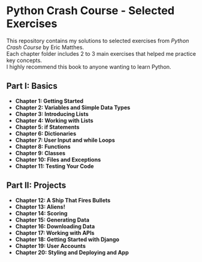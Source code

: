 # Python Crash Course - Selected Exercises

This repository contains my solutions to selected exercises from *Python Crash Course* by Eric Matthes.  
Each chapter folder includes 2 to 3 main exercises that helped me practice key concepts.  
I highly recommend this book to anyone wanting to learn Python.


## Part I: Basics

- **Chapter 1: Getting Started**
- **Chapter 2: Variables and Simple Data Types**
- **Chapter 3: Introducing Lists**
- **Chapter 4: Working with Lists**
- **Chapter 5: if Statements**
- **Chapter 6: Dictionaries**
- **Chapter 7: User Input and while Loops**
- **Chapter 8: Functions**
- **Chapter 9: Classes**
- **Chapter 10: Files and Exceptions**
- **Chapter 11: Testing Your Code**

## Part II: Projects

- **Chapter 12: A Ship That Fires Bullets**
- **Chapter 13: Aliens!**
- **Chapter 14: Scoring**
- **Chapter 15: Generating Data**
- **Chapter 16: Downloading Data**
- **Chapter 17: Working with APIs**
- **Chapter 18: Getting Started with Django**
- **Chapter 19: User Accounts**
- **Chapter 20: Styling and Deploying and App**
